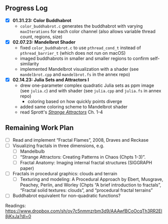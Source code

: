 ## Progress Log

- [x] **01.31.23: Color Buddhabrot**
  - `color_buddhabrot.c` generates the buddhabrot with varying `maxIterations` for each color channel (also allows variable thread count, regions, size)
- [x] **02.07.23: Mandelbrot Shader**
  - fixed `color_buddhabrot.c` to use `pthread_cond_t` instead of `pthread_barrier_t` (which does not run on macOS)
  - imaged buddhabrots in smaller and smaller regions to confirm self-similarity
  - implemented Mandelbrot visualization with a shader (see `mandelbrot.cpp` and `mandelbrot.fs` in the annex repo)
- [x] **02.14.23: Julia Sets and Attractors I**
  - drew one-parameter complex quadratic Julia sets as ppm image (see `julia.c`) and with shader (see `julia.cpp` and `julia.fs` in annex repo)
    - coloring based on how quickly points diverge
  - added same coloring scheme to Mandelbrot shader
  - read Sprott's [*Strange Attractors*](https://sprott.physics.wisc.edu/SA.HTM) Ch. 1-4

## Remaining Work Plan

- [ ] Read and implement “Fractal Flames”, 2008, Draves and Reckase
- [ ] Visualizing fractals in three dimensions, e.g.
  - [ ] Mandelbulb
  - [ ] “Strange Attractors: Creating Patterns in Chaos (Chpts 1-3)”.  
  - [ ] Fractal Anatomy: Imaging internal fractal structures (SIGGRAPH paper)
- [ ] Fractals in procedural graphics: clouds and terrain
  - [ ] Texturing and modeling: A Procedural Approach by Ebert, Musgrave, Peachey, Perlin, and Worley (Chpts “A brief introduction to fractals”, “Fractal solid textures: clouds”, and “procedural fractal terrains”
- [ ] Buddhabrot equivalent for non-quadratic functions?
 
Readings: https://www.dropbox.com/sh/ov7c5nmmzrbm3d9/AAAwfBCoOcqTh3RR2El8jKxJa?dl=0
